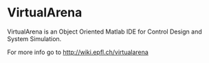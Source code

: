 VirtualArena
============

VirtualArena is an Object Oriented Matlab IDE for Control Design and System Simulation.

For more info go to http://wiki.epfl.ch/virtualarena 
